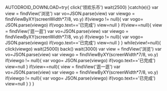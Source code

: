 AUTODROID_DOWNLOAD=try{
click('领欢乐币')
wait(2500)
}catch(e){}
var view = findView('浏览')
var vo=JSON.parse(view)
var viewgo = findViewByXY(screenWidth\*7/8, vo.y)
if(viewgo != null){
  var vogo= JSON.parse(viewgo)
  if(vogo.text=='已完成')
    view=null
}
if(view==null){
  view = findView('逛一逛')
var vo=JSON.parse(view)
var viewgo = findViewByXY(screenWidth\*7/8, vo.y)
if(viewgo != null){
  var vogo= JSON.parse(viewgo)
  if(vogo.text=='已完成')
    view=null
}
}
while(view!=null){
click(viewgo)
wait(25000)
back()
wait(3000)
var view = findView('浏览')
var vo=JSON.parse(view)
var viewgo = findViewByXY(screenWidth\*7/8, vo.y)
if(viewgo != null){
  var vogo= JSON.parse(viewgo)
  if(vogo.text=='已完成')
    view=null
}
  if(view==null){
    view = findView('逛一逛')
var vo=JSON.parse(view)
var viewgo = findViewByXY(screenWidth\*7/8, vo.y)
if(viewgo != null){
  var vogo= JSON.parse(viewgo)
  if(vogo.text=='已完成')
    view=null
}
}
}
